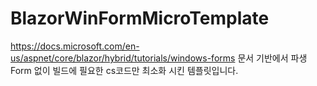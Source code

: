 # BlazorWinFormMicroTemplate
https://docs.microsoft.com/en-us/aspnet/core/blazor/hybrid/tutorials/windows-forms
문서 기반에서 파생Form 없이 빌드에 필요한 cs코드만 최소화 시킨 템플릿입니다.